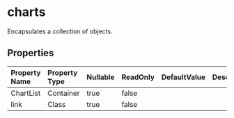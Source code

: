 # **charts**

Encapsulates a collection of  objects. 

## **Properties**

| Property Name | Property Type | Nullable |  ReadOnly | DefaultValue | Description | 
| :- | :- | :- |:- |  :- | :- |
|ChartList|Container|true|false |  ||
|link|Class|true|false |  ||

